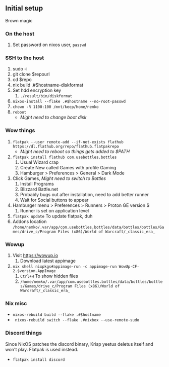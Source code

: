 ## Initial setup

Brown magic

### On the host

1) Set password on nixos user, ```passwd```

### SSH to the host

1) sudo -i
1) git clone $repourl
1) cd $repo
1) nix build .#$hostname-diskformat
1) Set hdd encryption key
    1) ```./result/bin/diskformat```
1) ```nixos-install --flake .#$hostname --no-root-passwd```
1) ```chown -R 1100:100 /mnt/keep/home/nemko```
1) ```reboot```
    * *Might need to change boot disk*

### Wow things

1) ```flatpak --user remote-add --if-not-exists flathub https://dl.flathub.org/repo/flathub.flatpakrepo```
    * *Might need to reboot so things gets added to $PATH*
1) ```flatpak install flathub com.usebottles.bottles```
    1) Usual Wizard crap
    1) Create New called Games with profile Gaming
    1) Hamburger > Preferences > General > Dark Mode
1) Click Games, *Might need to switch to Bottles*
    1) Install Programs
    1) Blizzard Battle.net
    1) Probably bugs out after installation, need to add better runner
    1) Wait for Social buttons to appear
1) Hamburger menu > Preferences > Runners > Proton GE version $
    1) Runner is set on application level
1) ```flatpak update``` To update flatpak, duh
1) Addons location ```/home/nemko/.var/app/com.usebottles.bottles/data/bottles/bottles/Games/drive_c/Program Files (x86)/World of Warcraft/_classic_era_``` 

### Wowup

1) Visit https://wowup.io
    1) Download latest appimage
1) ```nix shell nixpkgs#appimage-run -c appimage-run WowUp-CF-2.$version.AppImage```
    1) ```Ctrl+H``` To show hidden files
    1) ```/home/nemko/.var/app/com.usebottles.bottles/data/bottles/bottles/Games/drive_c/Program Files (x86)/World of Warcraft/_classic_era_```

### Nix misc

* ```nixos-rebuild build --flake .#$hostname```
* ``` nixos-rebuild switch --flake .#nixbox --use-remote-sudo```

### Discord things

Since NixOS patches the discord binary, Krisp yeetus deletus itself and won't play. Flatpak is used instead.

* ```flatpak install discord```
